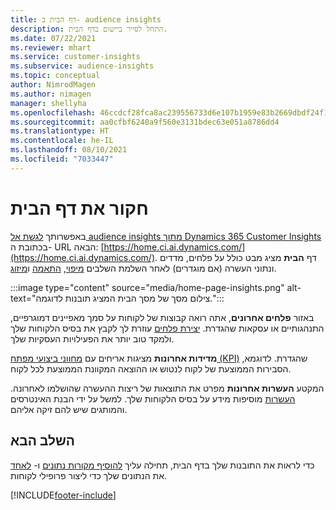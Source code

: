 ```yaml
---
title: דף הבית ב- audience insights
description: התחל לסייר ביישום בדף הבית.
ms.date: 07/22/2021
ms.reviewer: mhart
ms.service: customer-insights
ms.subservice: audience-insights
ms.topic: conceptual
author: NimrodMagen
ms.author: nimagen
manager: shellyha
ms.openlocfilehash: 46ccdcf28fca8ac239556733d6e107b1959e83b2669dbdf24f143a525e8d28d3
ms.sourcegitcommit: aa0cfbf6240a9f560e3131bdec63e051a8786dd4
ms.translationtype: HT
ms.contentlocale: he-IL
ms.lasthandoff: 08/10/2021
ms.locfileid: "7033447"
---
```

# <a name="explore-the-home-page"></a>חקור את דף הבית

באפשרותך [לגשת אל audience insights מתוך Dynamics 365 Customer Insights](https://home.ci.ai.dynamics.com/) בכתובת ה- URL הבאה: [https://home.ci.ai.dynamics.com/](https://home.ci.ai.dynamics.com/).
דף **הבית** מציג מבט כולל על פלחים, מדדים ונתוני העשרה (אם מוגדרים) לאחר השלמת השלבים [מיפוי](map-entities.md), [התאמה](match-entities.md) ו[מיזוג](merge-entities.md).

:::image type="content" source="media/home-page-insights.png" alt-text="צילום מסך של מסך הבית המציג תובנות לדוגמה.":::

באזור **פלחים אחרונים**, אתה רואה קבוצות של לקוחות על סמך מאפיינים דמוגרפיים, התנהגותיים או עסקאות שהגדרת. [יצירת פלחים](segments.md) עוזרת לך לקבץ את בסיס הלקוחות שלך ולמקד טוב יותר את הפעילויות העסקיות שלך.

**מדידות אחרונות** מציגות אריחים עם [מחווני ביצועי מפתח (KPI)](measures.md) שהגדרת. לדוגמא, הסבירות הממוצעת של לקוח לנטוש או ההוצאה המקוונת הממוצעת לכל לקוח.

המקטע **העשרות אחרונות** מפרט את התוצאות של ריצות ההעשרה שהושלמו לאחרונה. [העשרות](enrichment-hub.md) מוסיפות מידע על בסיס הלקוחות שלך. למשל על ידי הבנת האינטרסים והמותגים שיש להם זיקה אליהם.

## <a name="next-step"></a>השלב הבא

כדי לראות את התובנות שלך בדף הבית, תחילה עליך [להוסיף מקורות נתונים](data-sources.md) ו- [לאחד](data-unification.md) את הנתונים שלך כדי ליצור פרופילי לקוחות.

[!INCLUDE[footer-include](../includes/footer-banner.md)]